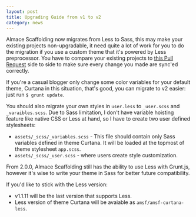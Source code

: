 ```yaml
---
layout: post
title: Upgrading Guide from v1 to v2
category: news
---
```


Almace Scaffolding now migrates from Less to Sass, this may make your existing projects non-upgradable, it need quite a lot of work for you to do the migration if you use a custom theme that it's powered by Less preprocessor. You have to compare your existing projects to [this Pull Request](https://github.com/sparanoid/almace-scaffolding/pull/85) side to side to make sure every change you made are sync'ed correctly.

If you're a casual blogger only change some color variables for your default theme, Curtana in this situation, that's good, you can migrate to v2 easier: just run `$ grunt update`.

You should also migrate your own styles in `user.less` to `_user.scss` and `_varaibles.scss`. Due to Sass limitation, I don't have variable hoisting feature like native CSS or Less at hand, so I have to create two user defined stylesheets:

- `assets/_scss/_variables.scss` - This file should contain only Sass variables defined in theme Curtana. It will be loaded at the topmost of theme stylesheet `app.scss`.
- `assets/_scss/_user.scss` - where users create style customization.

From 2.0.0, Almace Scaffolding still has the ability to use Less with Grunt.js, however it's wise to write your theme in Sass for better future compatibility.

If you'd like to stick with the Less version:

- v1.1.11 will be the last version that supports Less.
- Less version of theme Curtana will be avaiable as `amsf/amsf-curtana-less`.
